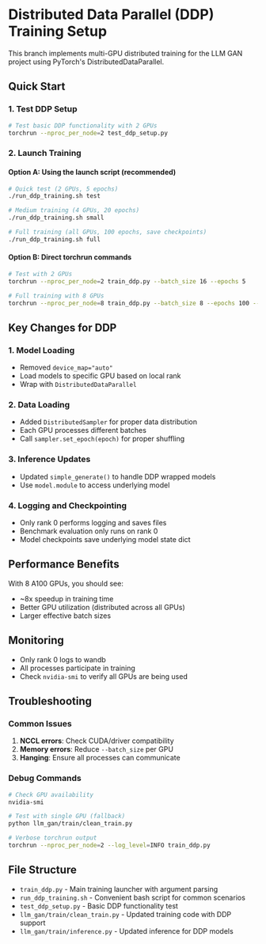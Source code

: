 # Distributed Data Parallel (DDP) Training Setup

This branch implements multi-GPU distributed training for the LLM GAN project using PyTorch's DistributedDataParallel.

## Quick Start

### 1. Test DDP Setup
```bash
# Test basic DDP functionality with 2 GPUs
torchrun --nproc_per_node=2 test_ddp_setup.py
```

### 2. Launch Training

#### Option A: Using the launch script (recommended)
```bash
# Quick test (2 GPUs, 5 epochs)
./run_ddp_training.sh test

# Medium training (4 GPUs, 20 epochs)
./run_ddp_training.sh small

# Full training (all GPUs, 100 epochs, save checkpoints)
./run_ddp_training.sh full
```

#### Option B: Direct torchrun commands
```bash
# Test with 2 GPUs
torchrun --nproc_per_node=2 train_ddp.py --batch_size 16 --epochs 5

# Full training with 8 GPUs
torchrun --nproc_per_node=8 train_ddp.py --batch_size 8 --epochs 100 --save_checkpoints
```

## Key Changes for DDP

### 1. Model Loading
- Removed `device_map="auto"` 
- Load models to specific GPU based on local rank
- Wrap with `DistributedDataParallel`

### 2. Data Loading
- Added `DistributedSampler` for proper data distribution
- Each GPU processes different batches
- Call `sampler.set_epoch(epoch)` for proper shuffling

### 3. Inference Updates
- Updated `simple_generate()` to handle DDP wrapped models
- Use `model.module` to access underlying model

### 4. Logging and Checkpointing
- Only rank 0 performs logging and saves files
- Benchmark evaluation only runs on rank 0
- Model checkpoints save underlying model state dict

## Performance Benefits

With 8 A100 GPUs, you should see:
- ~8x speedup in training time
- Better GPU utilization (distributed across all GPUs)
- Larger effective batch sizes

## Monitoring

- Only rank 0 logs to wandb
- All processes participate in training
- Check `nvidia-smi` to verify all GPUs are being used

## Troubleshooting

### Common Issues
1. **NCCL errors**: Check CUDA/driver compatibility
2. **Memory errors**: Reduce `--batch_size` per GPU
3. **Hanging**: Ensure all processes can communicate

### Debug Commands
```bash
# Check GPU availability
nvidia-smi

# Test with single GPU (fallback)
python llm_gan/train/clean_train.py

# Verbose torchrun output
torchrun --nproc_per_node=2 --log_level=INFO train_ddp.py
```

## File Structure
- `train_ddp.py` - Main training launcher with argument parsing
- `run_ddp_training.sh` - Convenient bash script for common scenarios  
- `test_ddp_setup.py` - Basic DDP functionality test
- `llm_gan/train/clean_train.py` - Updated training code with DDP support
- `llm_gan/train/inference.py` - Updated inference for DDP models
